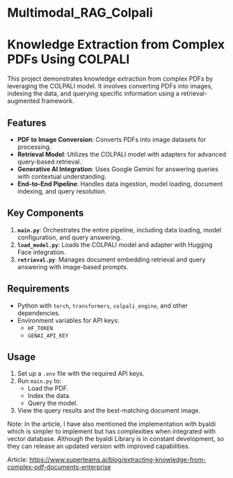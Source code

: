 # Multimodal_RAG_Colpali

# Knowledge Extraction from Complex PDFs Using COLPALI

This project demonstrates knowledge extraction from complex PDFs by leveraging the COLPALI model. It involves converting PDFs into images, indexing the data, and querying specific information using a retrieval-augmented framework.

## Features
- **PDF to Image Conversion**: Converts PDFs into image datasets for processing.
- **Retrieval Model**: Utilizes the COLPALI model with adapters for advanced query-based retrieval.
- **Generative AI Integration**: Uses Google Gemini for answering queries with contextual understanding.
- **End-to-End Pipeline**: Handles data ingestion, model loading, document indexing, and query resolution.

## Key Components
1. **`main.py`**: Orchestrates the entire pipeline, including data loading, model configuration, and query answering.
2. **`load_model.py`**: Loads the COLPALI model and adapter with Hugging Face integration.
3. **`retrieval.py`**: Manages document embedding retrieval and query answering with image-based prompts.

## Requirements
- Python with `torch`, `transformers`, `colpali_engine`, and other dependencies.
- Environment variables for API keys:
  - `HF_TOKEN`
  - `GENAI_API_KEY`

## Usage
1. Set up a `.env` file with the required API keys.
2. Run `main.py` to:
   - Load the PDF.
   - Index the data.
   - Query the model.
3. View the query results and the best-matching document image.

Note: In the article, I have also mentioned the implementation with byaldi which is simpler to implement but has complexities when integrated with vector database. Although the byaldi Library is in constant development, so they can release an updated version with improved capabilities.

Article: https://www.superteams.ai/blog/extracting-knowledge-from-complex-pdf-documents-enterprise
